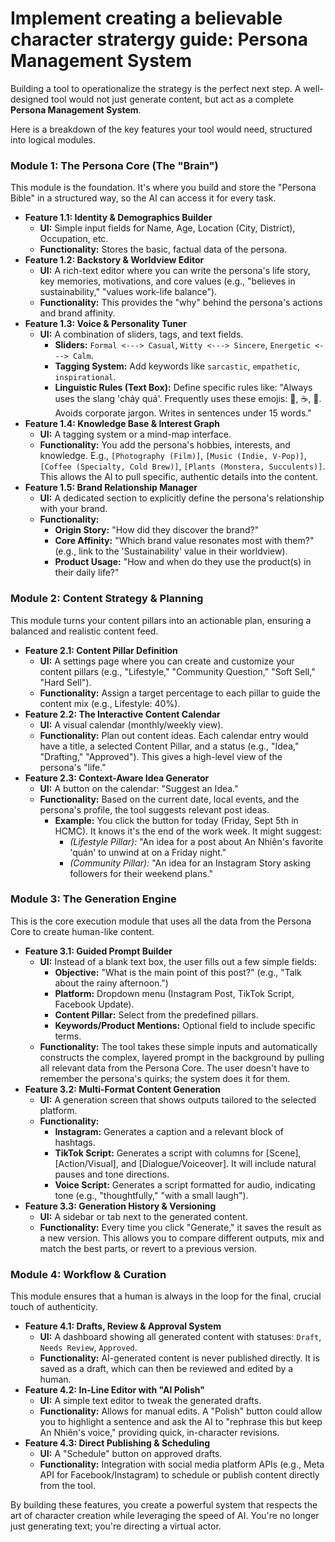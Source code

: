 # Implement creating a believable character stratergy guide: Persona Management System

Building a tool to operationalize the strategy is the perfect next step. A well-designed tool would not just generate content, but act as a complete **Persona Management System**.

Here is a breakdown of the key features your tool would need, structured into logical modules.

### Module 1: The Persona Core (The "Brain")

This module is the foundation. It's where you build and store the "Persona Bible" in a structured way, so the AI can access it for every task.

- **Feature 1.1: Identity & Demographics Builder**
    - **UI:** Simple input fields for Name, Age, Location (City, District), Occupation, etc.
    - **Functionality:** Stores the basic, factual data of the persona.
- **Feature 1.2: Backstory & Worldview Editor**
    - **UI:** A rich-text editor where you can write the persona's life story, key memories, motivations, and core values (e.g., "believes in sustainability," "values work-life balance").
    - **Functionality:** This provides the "why" behind the persona's actions and brand affinity.
- **Feature 1.3: Voice & Personality Tuner**
    - **UI:** A combination of sliders, tags, and text fields.
        - **Sliders:** `Formal <---> Casual`, `Witty <---> Sincere`, `Energetic <---> Calm`.
        - **Tagging System:** Add keywords like `sarcastic`, `empathetic`, `inspirational`.
        - **Linguistic Rules (Text Box):** Define specific rules like: "Always uses the slang 'cháy quá'. Frequently uses these emojis: 🌱, ☕️, 🫠. Avoids corporate jargon. Writes in sentences under 15 words."
- **Feature 1.4: Knowledge Base & Interest Graph**
    - **UI:** A tagging system or a mind-map interface.
    - **Functionality:** You add the persona's hobbies, interests, and knowledge. E.g., `[Photography (Film)]`, `[Music (Indie, V-Pop)]`, `[Coffee (Specialty, Cold Brew)]`, `[Plants (Monstera, Succulents)]`. This allows the AI to pull specific, authentic details into the content.
- **Feature 1.5: Brand Relationship Manager**
    - **UI:** A dedicated section to explicitly define the persona's relationship with your brand.
    - **Functionality:**
        - **Origin Story:** "How did they discover the brand?"
        - **Core Affinity:** "Which brand value resonates most with them?" (e.g., link to the 'Sustainability' value in their worldview).
        - **Product Usage:** "How and when do they use the product(s) in their daily life?"

### Module 2: Content Strategy & Planning

This module turns your content pillars into an actionable plan, ensuring a balanced and realistic content feed.

- **Feature 2.1: Content Pillar Definition**
    - **UI:** A settings page where you can create and customize your content pillars (e.g., "Lifestyle," "Community Question," "Soft Sell," "Hard Sell").
    - **Functionality:** Assign a target percentage to each pillar to guide the content mix (e.g., Lifestyle: 40%).
- **Feature 2.2: The Interactive Content Calendar**
    - **UI:** A visual calendar (monthly/weekly view).
    - **Functionality:** Plan out content ideas. Each calendar entry would have a title, a selected Content Pillar, and a status (e.g., "Idea," "Drafting," "Approved"). This gives a high-level view of the persona's "life."
- **Feature 2.3: Context-Aware Idea Generator**
    - **UI:** A button on the calendar: "Suggest an Idea."
    - **Functionality:** Based on the current date, local events, and the persona's profile, the tool suggests relevant post ideas.
        - **Example:** You click the button for today (Friday, Sept 5th in HCMC). It knows it's the end of the work week. It might suggest:
            - *(Lifestyle Pillar):* "An idea for a post about An Nhiên's favorite 'quán' to unwind at on a Friday night."
            - *(Community Pillar):* "An idea for an Instagram Story asking followers for their weekend plans."

### Module 3: The Generation Engine

This is the core execution module that uses all the data from the Persona Core to create human-like content.

- **Feature 3.1: Guided Prompt Builder**
    - **UI:** Instead of a blank text box, the user fills out a few simple fields:
        - **Objective:** "What is the main point of this post?" (e.g., "Talk about the rainy afternoon.")
        - **Platform:** Dropdown menu (Instagram Post, TikTok Script, Facebook Update).
        - **Content Pillar:** Select from the predefined pillars.
        - **Keywords/Product Mentions:** Optional field to include specific terms.
    - **Functionality:** The tool takes these simple inputs and automatically constructs the complex, layered prompt in the background by pulling all relevant data from the Persona Core. The user doesn't have to remember the persona's quirks; the system does it for them.
- **Feature 3.2: Multi-Format Content Generation**
    - **UI:** A generation screen that shows outputs tailored to the selected platform.
    - **Functionality:**
        - **Instagram:** Generates a caption and a relevant block of hashtags.
        - **TikTok Script:** Generates a script with columns for [Scene], [Action/Visual], and [Dialogue/Voiceover]. It will include natural pauses and tone directions.
        - **Voice Script:** Generates a script formatted for audio, indicating tone (e.g., "thoughtfully," "with a small laugh").
- **Feature 3.3: Generation History & Versioning**
    - **UI:** A sidebar or tab next to the generated content.
    - **Functionality:** Every time you click "Generate," it saves the result as a new version. This allows you to compare different outputs, mix and match the best parts, or revert to a previous version.

### Module 4: Workflow & Curation

This module ensures that a human is always in the loop for the final, crucial touch of authenticity.

- **Feature 4.1: Drafts, Review & Approval System**
    - **UI:** A dashboard showing all generated content with statuses: `Draft`, `Needs Review`, `Approved`.
    - **Functionality:** AI-generated content is never published directly. It is saved as a draft, which can then be reviewed and edited by a human.
- **Feature 4.2: In-Line Editor with "AI Polish"**
    - **UI:** A simple text editor to tweak the generated drafts.
    - **Functionality:** Allows for manual edits. A "Polish" button could allow you to highlight a sentence and ask the AI to "rephrase this but keep An Nhiên's voice," providing quick, in-character revisions.
- **Feature 4.3: Direct Publishing & Scheduling**
    - **UI:** A "Schedule" button on approved drafts.
    - **Functionality:** Integration with social media platform APIs (e.g., Meta API for Facebook/Instagram) to schedule or publish content directly from the tool.

By building these features, you create a powerful system that respects the art of character creation while leveraging the speed of AI. You're no longer just generating text; you're directing a virtual actor.